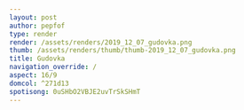 ```yaml
---
layout: post
author: pepfof
type: render
render: /assets/renders/2019_12_07_gudovka.png
thumb: /assets/renders/thumb/thumb-2019_12_07_gudovka.png
title: Gudovka
navigation_override: /
aspect: 16/9
domcol: ^271d13
spotisong: 0uSHbO2VBJE2uvTrSkSHmT
---
```


<!--USER BEGIN 1-->

<!--USER END 1-->

<!--more-->
<!--USER BEGIN 2-->

<!--USER END 2-->

